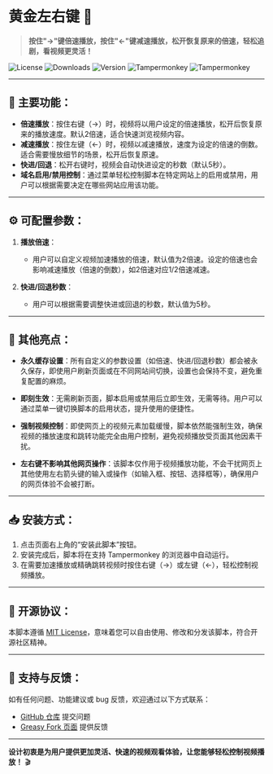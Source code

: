 # 黄金左右键 🚀

> **按住"→"键倍速播放，按住"←"键减速播放，松开恢复原来的倍速，轻松追剧，看视频更灵活！**

![License](https://img.shields.io/github/license/Suysker/Golden-Left-Right?style=flat-square)
![Downloads](https://img.shields.io/greasyfork/dt/507274?style=flat-square)
![Version](https://img.shields.io/greasyfork/v/507274?style=flat-square)
![Tampermonkey](https://img.shields.io/badge/Tampermonkey-5.0.1-red.svg?style=popout-square)
![Tampermonkey](https://img.shields.io/badge/Tampermonkey-Beta-red.svg?style=popout-square)

---

## 🌟 主要功能：

- **倍速播放**：按住右键（→）时，视频将以用户设定的倍速播放，松开后恢复原来的播放速度。默认2倍速，适合快速浏览视频内容。
- **减速播放**：按住左键（←）时，视频以减速播放，速度为设定的倍速的倒数。适合需要慢放细节的场景，松开后恢复原速。
- **快进/回退**：松开右键时，视频会自动快进设定的秒数（默认5秒）。
- **域名启用/禁用控制**：通过菜单轻松控制脚本在特定网站上的启用或禁用，用户可以根据需要决定在哪些网站应用该功能。

---

## ⚙️ 可配置参数：

1. **播放倍速**：
   - 用户可以自定义视频加速播放的倍速，默认值为2倍速。设定的倍速也会影响减速播放（倍速的倒数），如2倍速对应1/2倍速减速。
   
2. **快进/回退秒数**：
   - 用户可以根据需要调整快进或回退的秒数，默认值为5秒。

---

## 🚀 其他亮点：

- **永久缓存设置**：所有自定义的参数设置（如倍速、快进/回退秒数）都会被永久保存，即使用户刷新页面或在不同网站间切换，设置也会保持不变，避免重复配置的麻烦。
  
- **即刻生效**：无需刷新页面，脚本启用或禁用后立即生效，无需等待。用户可以通过菜单一键切换脚本的启用状态，提升使用的便捷性。

- **强制视频控制**：即使网页上的视频元素加载缓慢，脚本依然能强制生效，确保视频的播放速度和跳转功能完全由用户控制，避免视频播放受页面其他因素干扰。

- **左右键不影响其他网页操作**：该脚本仅作用于视频播放功能，不会干扰网页上其他使用左右箭头键的输入或操作（如输入框、按钮、选择框等），确保用户的网页体验不会被打断。

---

## 📥 安装方式：

1. 点击页面右上角的“安装此脚本”按钮。
2. 安装完成后，脚本将在支持 Tampermonkey 的浏览器中自动运行。
3. 在需要加速播放或精确跳转视频时按住右键（→）或左键（←），轻松控制视频播放。

---

## 📄 开源协议：

本脚本遵循 [MIT License](https://opensource.org/licenses/MIT)，意味着您可以自由使用、修改和分发该脚本，符合开源社区精神。

---

## 🤝 支持与反馈：

如有任何问题、功能建议或 bug 反馈，欢迎通过以下方式联系：
- [GitHub 仓库](https://github.com/Suysker/Golden-Left-Right) 提交问题
- [Greasy Fork 页面](https://greasyfork.org/zh-CN/scripts/507274) 提供反馈

---

**设计初衷是为用户提供更加灵活、快速的视频观看体验，让您能够轻松控制视频播放！** 🎬
